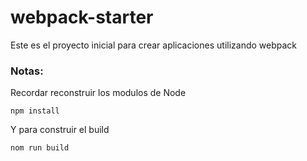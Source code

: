# webpack-starter

Este es el proyecto inicial para crear aplicaciones utilizando webpack

### Notas:

Recordar reconstruir los modulos de Node
``` 
npm install
```

Y para construir el build
```
nom run build 
```